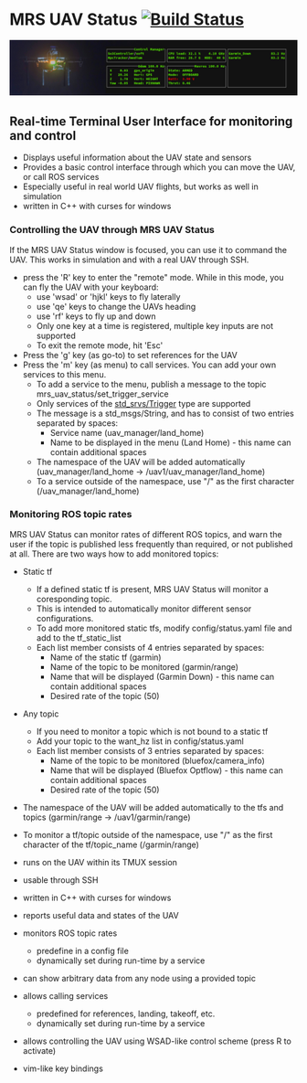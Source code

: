 # MRS UAV Status [![Build Status](https://travis-ci.com/ctu-mrs/mrs_uav_status.svg?branch=master)](https://travis-ci.com/ctu-mrs/mrs_uav_status)

![](.fig/thumbnail.jpg)

## Real-time Terminal User Interface for monitoring and control

* Displays useful information about the UAV state and sensors
* Provides a basic control interface through which you can move the UAV, or call ROS services
* Especially useful in real world UAV flights, but works as well in simulation
* written in C++ with curses for windows

### Controlling the UAV through MRS UAV Status
If the MRS UAV Status window is focused, you can use it to command the UAV. This works in simulation and with a real UAV through SSH.
 * press the 'R' key to enter the "remote" mode. While in this mode, you can fly the UAV with your keyboard:
   * use 'wsad' or 'hjkl' keys to fly laterally
   * use 'qe' keys to change the UAVs heading
   * use 'rf' keys to fly up and down
   * Only one key at a time is registered, multiple key inputs are not supported
   * To exit the remote mode, hit 'Esc'
 * Press the 'g' key (as go-to) to set references for the UAV
 * Press the 'm' key (as menu) to call services. You can add your own services to this menu.
   * To add a service to the menu, publish a message to the topic mrs_uav_status/set_trigger_service
   * Only services of the [std_srvs/Trigger](http://docs.ros.org/melodic/api/std_srvs/html/srv/Trigger.html) type are supported
   * The message is a std_msgs/String, and has to consist of two entries separated by spaces:
     * Service name (uav_manager/land_home)
     * Name to be displayed in the menu (Land Home) - this name can contain additional spaces
   * The namespace of the UAV will be added automatically (uav_manager/land_home -> /uav1/uav_manager/land_home)
   * To a service outside of the namespace, use "/" as the first character (/uav_manager/land_home)

### Monitoring ROS topic rates
MRS UAV Status can monitor rates of different ROS topics, and warn the user if the topic is published less frequently than required, or not published at all. There are two ways how to add monitored topics:

* Static tf
  * If a defined static tf is present, MRS UAV Status will monitor a coresponding topic.
  * This is intended to automatically monitor different sensor configurations.
  * To add more monitored static tfs, modify config/status.yaml file and add to the tf_static_list
  * Each list member consists of 4 entries separated by spaces:
    * Name of the static tf (garmin)
    * Name of the topic to be monitored (garmin/range)
    * Name that will be displayed (Garmin Down) - this name can contain additional spaces
    * Desired rate of the topic (50)
* Any topic
  * If you need to monitor a topic which is not bound to a static tf
  * Add your topic to the want_hz list in config/status.yaml
  * Each list member consists of 3 entries separated by spaces:
    * Name of the topic to be monitored (bluefox/camera_info)
    * Name that will be displayed (Bluefox Optflow) - this name can contain additional spaces
    * Desired rate of the topic (50)
    
* The namespace of the UAV will be added automatically to the tfs and topics (garmin/range -> /uav1/garmin/range)
* To monitor a tf/topic outside of the namespace, use "/" as the first character of the tf/topic_name (/garmin/range)
  

* runs on the UAV within its TMUX session
* usable through SSH
* written in C++ with curses for windows
* reports useful data and states of the UAV
* monitors ROS topic rates
  * predefine in a config file
  * dynamically set during run-time by a service
* can show arbitrary data from any node using a provided topic
* allows calling services
  * predefined for references, landing, takeoff, etc.
  * dynamically set during run-time by a service
* allows controlling the UAV using WSAD-like control scheme (press <shift>R to activate)
* vim-like key bindings
